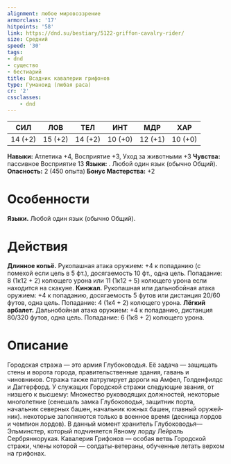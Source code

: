 ```yaml
---
alignment: любое мировоззрение
armorclass: '17'
hitpoints: '58'
link: https://dnd.su/bestiary/5122-griffon-cavalry-rider/
size: Средний
speed: '30'
tags:
- dnd
- существо
- бестиарий
title: Всадник кавалерии грифонов
type: Гуманоид (любая раса)
cr: '2'
cssclasses:
    - dnd
---
```



| СИЛ | ЛОВ | ТЕЛ | ИНТ | МДР | ХАР |
|---|---|---|---|---|---|
| 14 (+2) | 15 (+2) | 14 (+2) | 10 (+0) | 12 (+1) | 10 (+0) |
**Навыки:** Атлетика +4, Восприятие +3, Уход за животными +3
**Чувства:** пассивное Восприятие 13
**Языки:** . Любой один язык (обычно Общий).
**Опасность:** 2 (450 опыта)
**Бонус Мастерства:** +2


# Особенности
**Языки.** Любой один язык (обычно Общий).


# Действия
**Длинное копьё.** Рукопашная атака оружием: +4 к попаданию (с помехой если цель в 5 фт.), досягаемость 10 фт., одна цель. Попадание: 8 (1к12 + 2) колющего урона или 11 (1к12 + 5) колющего урона если находится на скакуне.
**Кинжал.** Рукопашная или дальнобойная атака оружием: +4 к попаданию, досягаемость 5 футов или дистанция 20/60 футов, одна цель. Попадание: 4 (1к4 + 2) колющего урона.
**Лёгкий арбалет.** Дальнобойная атака оружием: +4 к попаданию, дистанция 80/320 футов, одна цель. Попадание: 6 (1к8 + 2) колющего урона.


# Описание
Городская стража — это армия Глубоководья. Её задача — защищать стены и ворота города, правительственные здания, гавань и чиновников. Стража также патрулирует дороги на Амфел, Голденфилдс и Даггерфорд. У служащих Городской стражи следующие звания, от низшего к высшему: Множество руководящих должностей, некоторые многолетние (сенешаль замка Глубоководья, защитник порта, начальник северных башен, начальник южных башен, главный оружей­ник). некоторые заполняются только в военное время (десница лордов и чемпион лордов).  В данный момент хранитель Глубоководья— Эльминстер, который подчиняется Явному лорду Лейраль Сербряннорукая. Кавалерия Грифонов — особая ветвь Городской стражи, члены которой — солдаты-ветераны, обученные летать верхом на грифонах.